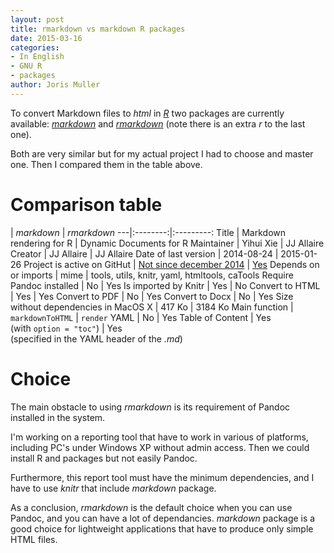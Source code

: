 ```yaml
---
layout: post
title: rmarkdown vs markdown R packages
date: 2015-03-16
categories:
- In English
- GNU R
- packages
author: Joris Muller
---
```


To convert Markdown files to _html_ in [_R_](http://r-project.org/) two packages are currently available: [_markdown_](http://cran.r-project.org/web/packages/markdown/index.html) and [_rmarkdown_](http://cran.r-project.org/web/packages/rmarkdown/index.html) (note there is an extra _r_ to the last one).

Both are very similar but for my actual project I had to choose and master one. Then I compared them in the table above.

# Comparison table

 | _markdown_ | _rmarkdown_
---|:--------:|:---------:
Title | Markdown rendering for R | Dynamic Documents for R
Maintainer | Yihui Xie | JJ Allaire
Creator | JJ Allaire | JJ Allaire
Date of last version | 2014-08-24 | 2015-01-26
Project is active on GitHut | [Not since december 2014](https://github.com/rstudio/markdown/graphs/contributors) | [Yes](https://github.com/rstudio/rmarkdown/graphs/contributors?from=2014-12-25&to=2015-03-16&type=c)
Depends on or imports | mime | tools, utils, knitr, yaml, htmltools, caTools
Require Pandoc installed | No | Yes 
Is imported by Knitr | Yes | No
Convert to HTML | Yes | Yes
Convert to PDF | No | Yes
Convert to Docx | No | Yes
Size without dependencies in MacOS X | 417 Ko | 3184 Ko
Main function | `markdownToHTML` | `render`
YAML | No | Yes
Table of Content | Yes <br/> (with `option = "toc"`) | Yes <br/> (specified in the YAML header of the _.md_)

# Choice

The main obstacle to using _rmarkdown_ is its requirement of Pandoc installed in the system.

I'm working on a reporting tool that have to work in various of platforms, including PC's under Windows XP without admin access. Then we could install R and packages but not easily Pandoc.

Furthermore, this report tool must have the minimum dependencies, and I have to use _knitr_ that include _markdown_ package. 

As a conclusion, _rmarkdown_ is the default choice when you can use Pandoc, and you can have a lot of dependancies. _markdown_ package is a good choice for lightweight applications that have to produce only simple HTML files.
